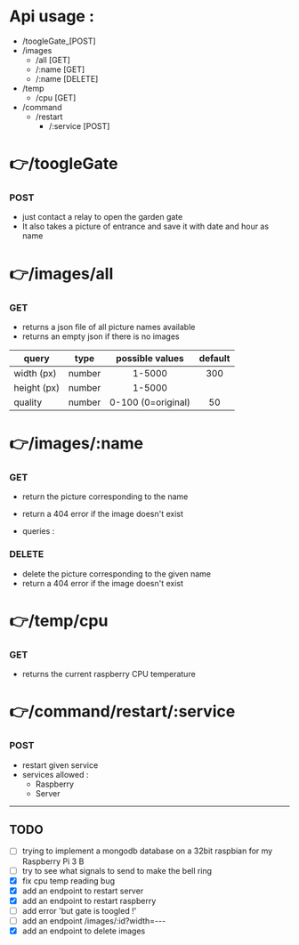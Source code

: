 # Api usage :
- /toogleGate_[POST]
- /images
  - /all [GET]
  - /:name [GET]
  - /:name [DELETE]
- /temp
  - /cpu [GET]
- /command
  - /restart
    - /:service [POST]

**:point_right:/toogleGate**
=====================
### POST
 - just contact a relay to open the garden gate
 - It also takes a picture of entrance and save it with date and hour as name



**:point_right:/images/all**
=====================
### GET
 - returns a json file of all picture names available
 - returns an empty json if there is no images


 | query       | type   | possible values    | default |
 |-------------|--------|:------------------:|:-------:|
 | width (px)  | number | 1-5000             | 300     |
 | height (px) | number | 1-5000             |         |
 | quality     | number | 0-100 (0=original) | 50      |


**:point_right:/images/:name**
=====================
### GET
 - return the picture corresponding to the name
 - return a 404 error if the image doesn't exist

 - queries :

### DELETE
 - delete the picture corresponding to the given name
 - return a 404 error if the image doesn't exist


**:point_right:/temp/cpu**
=====================
### GET
 - returns the current raspberry CPU temperature


**:point_right:/command/restart/:service**
=====================
### POST
- restart given service
- services allowed :
    - Raspberry
    - Server
---
## TODO
- [ ] trying to implement a mongodb database on a 32bit raspbian for my Raspberry Pi 3 B
- [ ] try to see what signals to send to make the bell ring
- [x] fix cpu temp reading bug
- [x] add an endpoint to restart server
- [x] add an endpoint to restart raspberry
- [ ] add error  'but gate is toogled !'
- [ ] add an endpoint /images/:id?width=---
- [x] add an endpoint to delete images
